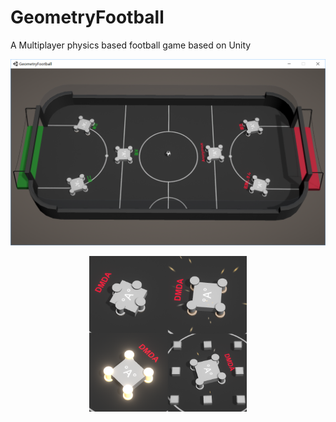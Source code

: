 # GeometryFootball
A Multiplayer physics based football game based on Unity

![GeometryFootball](doc/images/3v3.png)

<div align="center">    
    <img src="doc/images/result2.png" width="50%" height="50%">
</div>



